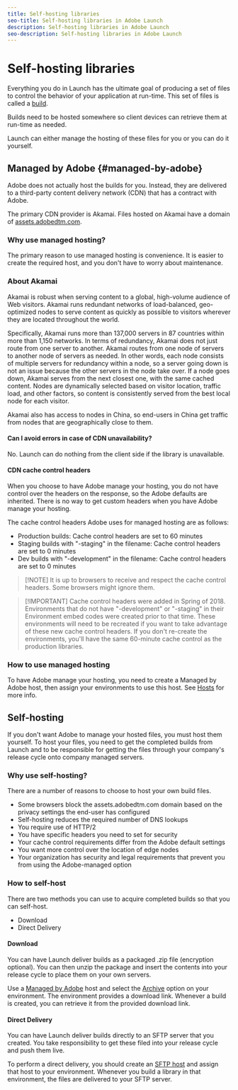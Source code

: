 ```yaml
---
title: Self-hosting libraries
seo-title: Self-hosting libraries in Adobe Launch
description: Self-hosting libraries in Adobe Launch
seo-description: Self-hosting libraries in Adobe Launch
---
```


# Self-hosting libraries

Everything you do in Launch has the ultimate goal of producing a set of files to control the behavior of your application at run-time. This set of files is called a [build](builds.md).

Builds need to be hosted somewhere so client devices can retrieve them at run-time as needed.

Launch can either manage the hosting of these files for you or you can do it yourself.

## Managed by Adobe {#managed-by-adobe}

Adobe does not actually host the builds for you. Instead, they are delivered to a third-party content delivery network (CDN) that has a contract with Adobe.

The primary CDN provider is Akamai. Files hosted on Akamai have a domain of [assets.adobedtm.com](https://assets.adobedtm.com).

### Why use managed hosting?

The primary reason to use managed hosting is convenience. It is easier to create the required host, and you don't have to worry about maintenance.

### About Akamai

Akamai is robust when serving content to a global, high-volume audience of Web visitors. Akamai runs redundant networks of load-balanced, geo-optimized nodes to serve content as quickly as possible to visitors wherever they are located throughout the world.

Specifically, Akamai runs more than 137,000 servers in 87 countries within more than 1,150 networks. In terms of redundancy, Akamai does not just route from one server to another. Akamai routes from one node of servers to another node of servers as needed. In other words, each node consists of multiple servers for redundancy within a node, so a server going down is not an issue because the other servers in the node take over. If a node goes down, Akamai serves from the next closest one, with the same cached content. Nodes are dynamically selected based on visitor location, traffic load, and other factors, so content is consistently served from the best local node for each visitor.

Akamai also has access to nodes in China, so end-users in China get traffic from nodes that are geographically close to them.

#### Can I avoid errors in case of CDN unavailability?

No. Launch can do nothing from the client side if the library is unavailable.

#### CDN cache control headers

When you choose to have Adobe manage your hosting, you do not have control over the headers on the response, so the Adobe defaults are inherited. There is no way to get custom headers when you have Adobe manage your hosting.

The cache control headers Adobe uses for managed hosting are as follows:

* Production builds: Cache control headers are set to 60 minutes
* Staging builds with "-staging" in the filename: Cache control headers are set to 0 minutes
* Dev builds with "-development" in the filename: Cache control headers are set to 0 minutes

>[!NOTE]  It is up to browsers to receive and respect the cache control headers. Some browsers might ignore them.

>[!IMPORTANT]  Cache control headers were added in Spring of 2018. Environments that do not have "-development" or "-staging" in their Environment embed codes were created prior to that time. These environments will need to be recreated if you want to take advantage of these new cache control headers. If you don't re-create the environments, you'll have the same 60-minute cache control as the production libraries.

### How to use managed hosting

To have Adobe manage your hosting, you need to create a Managed by Adobe host, then assign your environments to use this host. See [Hosts](hosts.md) for more info.

## Self-hosting

If you don't want Adobe to manage your hosted files, you must host them yourself. To host your files, you need to get the completed builds from Launch and to be responsible for getting the files through your company's release cycle onto company managed servers.

### Why use self-hosting?

There are a number of reasons to choose to host your own build files.

* Some browsers block the assets.adobedtm.com domain based on the privacy settings the end-user has configured
* Self-hosting reduces the required number of DNS lookups
* You require use of HTTP/2
* You have specific headers you need to set for security
* Your cache control requirements differ from the Adobe default settings
* You want more control over the location of edge nodes
* Your organization has security and legal requirements that prevent you from using the Adobe-managed option

### How to self-host

There are two methods you can use to acquire completed builds so that you can self-host.

* Download
* Direct Delivery

#### Download

You can have Launch deliver builds as a packaged .zip file (encryption optional). You can then unzip the package and insert the contents into your release cycle to place them on your own servers.

Use a [Managed by Adobe](hosts.md#managed-by-adobe) host and select the [Archive](environments.md#archive) option on your environment. The environment provides a download link. Whenever a build is created, you can retrieve it from the provided download link.

#### Direct Delivery

You can have Launch deliver builds directly to an SFTP server that you created. You take responsibility to get these filed into your release cycle and push them live.

To perform a direct delivery, you should create an [SFTP host](hosts.md#sftp) and assign that host to your environment. Whenever you build a library in that environment, the files are delivered to your SFTP server.
